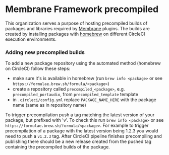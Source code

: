# Membrane Framework precompiled

This organization serves a purpose of hosting precompiled builds of packages and libraries required by [Membrane](https://github.com/membraneframework) plugins. The builds are created by installing packages with [homebrew](https://brew.sh/) on different CircleCI execution environments.

### Adding new precompiled builds

To add a new package repository using the automated method (homebrew on CircleCI) follow these steps:
* make sure it's is available in homebrew (run `brew info <package>` or see `https://formulae.brew.sh/formula/<package>`)
* create a repository called `precompiled_<package>`, e.g. `precompiled_portaudio`, from `precompiled_template` template
* in `.circleci/config.yml` replace `PACKAGE_NAME_HERE` with the package name (same as in repository name)

To trigger precompilation push a tag matching the latest version of your package, but prefixed with 'v'. To check this run `brew info <package>` or see `https://formulae.brew.sh/formula/<package>`. For example to trigger precompilation of a package with the latest version being 1.2.3 you would need to push a `v1.2.3` tag. After CircleCI pipeline finishes precompiling and publishing there should be a new release created from the pushed tag containing the precompiled builds of the package.
